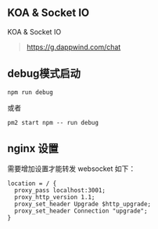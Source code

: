 ## KOA & Socket IO

KOA & Socket IO

> https://g.dappwind.com/chat


## debug模式启动
```
npm run debug
```
或者
```
pm2 start npm -- run debug
```
## nginx 设置

需要增加设置才能转发 websocket
如下：
```nginx
location = / {
  proxy_pass localhost:3001;
  proxy_http_version 1.1;
  proxy_set_header Upgrade $http_upgrade;
  proxy_set_header Connection "upgrade";
}
```
